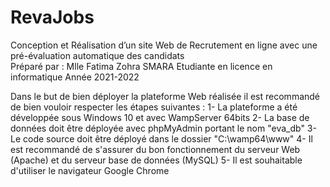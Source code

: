 # RevaJobs
Conception et Réalisation d’un site Web de Recrutement en ligne avec une pré-évaluation automatique des candidats  
Préparé par : Mlle Fatima Zohra SMARA 
Etudiante en licence en informatique
Année 2021-2022

Dans le but de bien déployer la plateforme Web réalisée
il est recommandé de bien vouloir respecter les étapes
suivantes :
 1- La plateforme a été développée sous Windows 10 et avec WampServer 64bits
 2- La base de données doit être déployée avec phpMyAdmin portant le nom "eva_db"
 3- Le code source doit être déployé dans le dossier "C:\wamp64\www"
 4- Il est recommandé de s'assurer du bon fonctionnement du serveur Web (Apache)
    et du serveur base de données (MySQL)
 5- Il est souhaitable d'utiliser le navigateur Google Chrome
